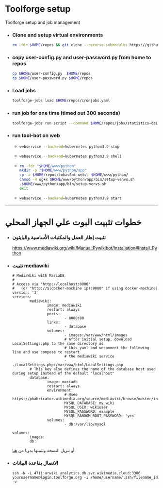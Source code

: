 
# Toolforge setup

Toolforge setup and job management

- ### Clone and setup virtual environments

    ``` bash
    rm -fdr $HOME/repos && git clone --recurse-submodules https://github.com/loka1/LokasBot.git $HOME/repos && chmod ug+x $HOME/repos/bin/setup-venvs.sh && toolforge-jobs run setup-venvs --command $HOME/repos/bin/setup-venvs.sh --image tf-python39 --wait && chmod -R ug+x $HOME/repos/*
    ```
- ### copy user-config.py and user-password.py  from home to repos
    ``` bash
    cp $HOME/user-config.py  $HOME/repos
    cp $HOME/user-password.py $HOME/repos
    ```
- ### Load jobs

    ``` bash
    toolforge-jobs load $HOME/repos/cronjobs.yaml
    ```

- ### run job for one time (timed out 300 seconds)
    ```` bash
    toolforge-jobs run script --command $HOME/repos/jobs/statistics-daily.sh --image tf-python39 --wait
    ````
- ### run tool-bot on web

  - ```` bash
    webservice --backend=kubernetes python3.9 stop
    ````

  - ```` bash
    webservice --backend=kubernetes python3.9 shell
    ````

  - ```` bash
    rm -fdr "$HOME/www/python"
    mkdir -p "$HOME/www/python/app"
    cp -a $HOME/repos/LokasBot-web/. $HOME/www/python/
    chmod -R ug+x $HOME/www/python/app/bin/setup-venvs.sh
    .$HOME/www/python/app/bin/setup-venvs.sh
    exit
    ````

  - ```` bash
    webservice --backend=kubernetes python3.9 start
    ````
<hr>

# خطوات تثبيت البوت علي الجهاز المحلي

- ### تثبيت إطار العمل والمكتبات الأساسية والبايثون
    https://www.mediawiki.org/wiki/Manual:Pywikibot/Installation#Install_Python
- ### تثبيت mediawiki
    ```
    # MediaWiki with MariaDB
    #
    # Access via "http://localhost:8080"
    #   (or "http://$(docker-machine ip):8080" if using docker-machine)
    version: '3'
    services:
            mediawiki:
                    image: mediawiki
                    restart: always
                    ports:
                            - 8080:80
                    links:
                            - database
                    volumes:
                            - images:/var/www/html/images
                            # After initial setup, download LocalSettings.php to the same directory as
                            # this yaml and uncomment the following line and use compose to restart
                            # the mediawiki service
                            - ./LocalSettings.php:/var/www/html/LocalSettings.php
            # This key also defines the name of the database host used during setup instead of the default "localhost"
            database:
                    image: mariadb
                    restart: always
                    environment:
                            # @see https://phabricator.wikimedia.org/source/mediawiki/browse/master/includes/DefaultSettings.php
                            MYSQL_DATABASE: my_wiki
                            MYSQL_USER: wikiuser
                            MYSQL_PASSWORD: example
                            MYSQL_RANDOM_ROOT_PASSWORD: 'yes'
                    volumes:
                            - db:/var/lib/mysql

    volumes:
            images:
            db:
    ```
     أو تنزيل النسخة وتثبيتها يدويا من [هنا](https://www.mediawiki.org/wiki/Download)

- ### الاتصال بقاعدة البيانات
    ```
    ssh -N -L 4711:arwiki.analytics.db.svc.wikimedia.cloud:3306 yourusername@login.toolforge.org -i /home/username/.ssh/filename_id   -v
    ```

